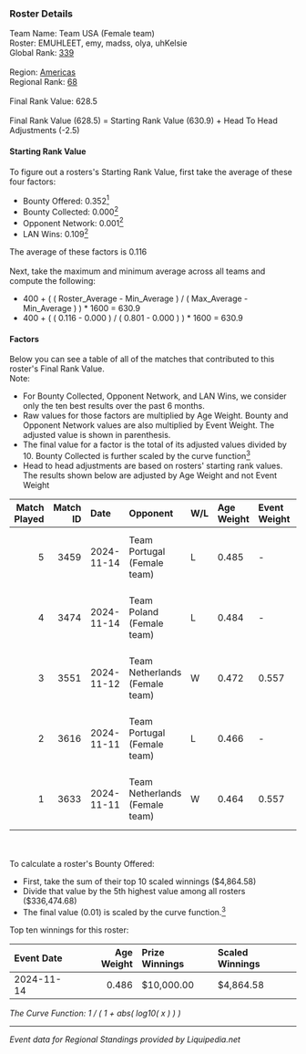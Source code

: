 ### Roster Details<br />
Team Name: Team USA (Female team)<br />
Roster: EMUHLEET, emy, madss, olya, uhKelsie<br />
Global Rank: [339](../standings_global.md)<br />
<br />
Region: [Americas]( ../standings_americas.md)<br />
Regional Rank: [68]( ../standings_americas.md)<br />
<br />
Final Rank Value:  628.5<br />
<br />
Final Rank Value (628.5) = Starting Rank Value (630.9) + Head To Head Adjustments (-2.5)<br />

#### Starting Rank Value<br />
To figure out a rosters's Starting Rank Value, first take the average of these four factors:<br />
- Bounty Offered: 0.352[<sup>1</sup>](#table2)
- Bounty Collected: 0.000[<sup>2</sup>](#table1)
- Opponent Network: 0.001[<sup>2</sup>](#table1)
- LAN Wins: 0.109[<sup>2</sup>](#table1)

The average of these factors is 0.116<br />
<br />
Next, take the maximum and minimum average across all teams and compute the following:<br />
- 400 + ( ( Roster_Average - Min_Average ) / ( Max_Average - Min_Average ) ) * 1600 = 630.9
- 400 + ( ( 0.116 - 0.000 ) / ( 0.801 - 0.000 ) ) * 1600 = 630.9


#### Factors<br />
Below you can see a table of all of the matches that contributed to this roster's Final Rank Value.<br />
Note:<br />

- For Bounty Collected, Opponent Network, and LAN Wins, we consider only the ten best results over the past 6 months.
- Raw values for those factors are multiplied by Age Weight. Bounty and Opponent Network values are also multiplied by Event Weight. The adjusted value is shown in parenthesis.
- The final value for a factor is the total of its adjusted values divided by 10. Bounty Collected is further scaled by the curve function[<sup>3</sup>](#curveFunction)
- Head to head adjustments are based on rosters' starting rank values. The results shown below are adjusted by Age Weight and not Event Weight
<span id="table1"></span><br />


| Match Played | Match ID | Date       | Opponent                       | W/L | Age Weight | Event Weight | Bounty Collected | Opponent Network | LAN Wins  | H2H Adj. | Roster                               |
| -: | -: | :- | :- | :- | :- | :- | :- | :- | :- | -: | :- |
|            5 |     3459 | 2024-11-14 | Team Portugal (Female team)    | L   | 0.485      | -            | -                | -                | -         |    -3.69 | EMUHLEET, emy, madss, olya, uhKelsie |
|            4 |     3474 | 2024-11-14 | Team Poland (Female team)      | L   | 0.484      | -            | -                | -                | -         |    -2.33 | EMUHLEET, emy, madss, olya, uhKelsie |
|            3 |     3551 | 2024-11-12 | Team Netherlands (Female team) | W   | 0.472      | 0.557        | 0.000 (0.000)    | 0.022 (0.006)    | 1 (0.472) |     3.63 | EMUHLEET, emy, madss, olya, uhKelsie |
|            2 |     3616 | 2024-11-11 | Team Portugal (Female team)    | L   | 0.466      | -            | -                | -                | -         |    -3.60 | EMUHLEET, emy, madss, olya, uhKelsie |
|            1 |     3633 | 2024-11-11 | Team Netherlands (Female team) | W   | 0.464      | 0.557        | 0.000 (0.000)    | 0.022 (0.006)    | 1 (0.464) |     3.52 | EMUHLEET, emy, madss, olya, uhKelsie |

<br />
<span id="table2"></span><br />
To calculate a roster's Bounty Offered:<br />

- First, take the sum of their top 10 scaled winnings ($4,864.58)
- Divide that value by the 5th highest value among all rosters ($336,474.68)
- The final value (0.01) is scaled by the curve function.[<sup>3</sup>](#curveFunction)

Top ten winnings for this roster:<br />

| Event Date | Age Weight | Prize Winnings | Scaled Winnings |
| :- | -: | :- | :- |
| 2024-11-14 |      0.486 | $10,000.00     | $4,864.58       |


<span id="curveFunction"></span>_The Curve Function: 1 / ( 1 + abs( log10( x ) ) )_<br />

---
_Event data for Regional Standings provided by Liquipedia.net_<br />
